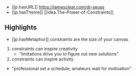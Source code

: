 


- [[p.hasURL]] https://jamesclear.com/dr-seuss
- [[p.hasTheme]] [[idea.The-Power-of-Constraints]]
## Highlights

- [[p.hasMetaphor]] constraints are the size of your canvas

1. constraints can inspire creativity
   - "limitations drive you to figure out new solutions"
2. constraints can inspire activity
  - "professional set a schedule; amateurs wait for motivation" 
   
